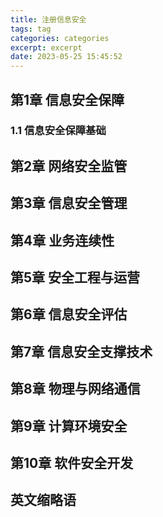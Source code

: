 ```yaml
---
title: 注册信息安全
tags: tag
categories: categories
excerpt: excerpt
date: 2023-05-25 15:45:52
---
```


## 第1章 信息安全保障 

### 1.1 信息安全保障基础



## 第2章 网络安全监管



## 第3章 信息安全管理



## 第4章 业务连续性



## 第5章 安全工程与运营



## 第6章 信息安全评估



## 第7章 信息安全支撑技术



## 第8章 物理与网络通信



## 第9章 计算环境安全



## 第10章 软件安全开发



## 英文缩略语

